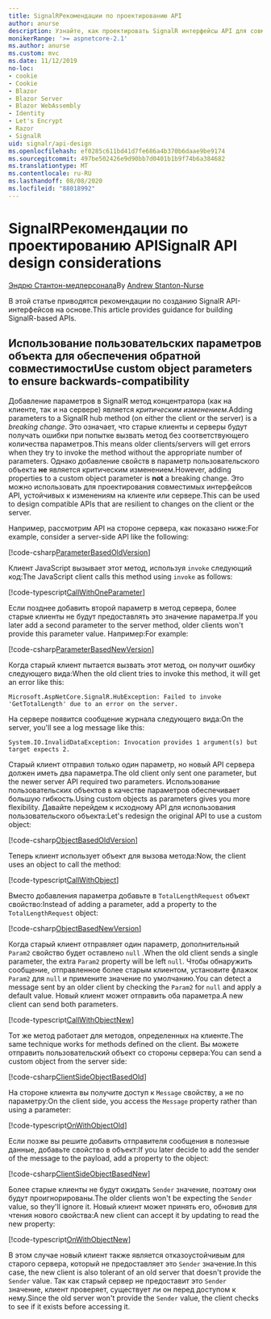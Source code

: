 ```yaml
---
title: SignalRРекомендации по проектированию API
author: anurse
description: Узнайте, как проектировать SignalR интерфейсы API для совместимости с различными версиями приложения.
monikerRange: '>= aspnetcore-2.1'
ms.author: anurse
ms.custom: mvc
ms.date: 11/12/2019
no-loc:
- cookie
- Cookie
- Blazor
- Blazor Server
- Blazor WebAssembly
- Identity
- Let's Encrypt
- Razor
- SignalR
uid: signalr/api-design
ms.openlocfilehash: ef0285c611bd41d7fe686a4b370b6daae9be9174
ms.sourcegitcommit: 497be502426e9d90bb7d0401b1b9f74b6a384682
ms.translationtype: MT
ms.contentlocale: ru-RU
ms.lasthandoff: 08/08/2020
ms.locfileid: "88018992"
---
```

# <a name="no-locsignalr-api-design-considerations"></a><span data-ttu-id="291b5-103">SignalRРекомендации по проектированию API</span><span class="sxs-lookup"><span data-stu-id="291b5-103">SignalR API design considerations</span></span>

<span data-ttu-id="291b5-104">[Эндрю Стантон-медперсонала](https://twitter.com/anurse)</span><span class="sxs-lookup"><span data-stu-id="291b5-104">By [Andrew Stanton-Nurse](https://twitter.com/anurse)</span></span>

<span data-ttu-id="291b5-105">В этой статье приводятся рекомендации по созданию SignalR API-интерфейсов на основе.</span><span class="sxs-lookup"><span data-stu-id="291b5-105">This article provides guidance for building SignalR-based APIs.</span></span>

## <a name="use-custom-object-parameters-to-ensure-backwards-compatibility"></a><span data-ttu-id="291b5-106">Использование пользовательских параметров объекта для обеспечения обратной совместимости</span><span class="sxs-lookup"><span data-stu-id="291b5-106">Use custom object parameters to ensure backwards-compatibility</span></span>

<span data-ttu-id="291b5-107">Добавление параметров в SignalR метод концентратора (как на клиенте, так и на сервере) является *критическим изменением*.</span><span class="sxs-lookup"><span data-stu-id="291b5-107">Adding parameters to a SignalR hub method (on either the client or the server) is a *breaking change*.</span></span> <span data-ttu-id="291b5-108">Это означает, что старые клиенты и серверы будут получать ошибки при попытке вызвать метод без соответствующего количества параметров.</span><span class="sxs-lookup"><span data-stu-id="291b5-108">This means older clients/servers will get errors when they try to invoke the method without the appropriate number of parameters.</span></span> <span data-ttu-id="291b5-109">Однако добавление свойств в параметр пользовательского объекта **не** является критическим изменением.</span><span class="sxs-lookup"><span data-stu-id="291b5-109">However, adding properties to a custom object parameter is **not** a breaking change.</span></span> <span data-ttu-id="291b5-110">Это можно использовать для проектирования совместимых интерфейсов API, устойчивых к изменениям на клиенте или сервере.</span><span class="sxs-lookup"><span data-stu-id="291b5-110">This can be used to design compatible APIs that are resilient to changes on the client or the server.</span></span>

<span data-ttu-id="291b5-111">Например, рассмотрим API на стороне сервера, как показано ниже:</span><span class="sxs-lookup"><span data-stu-id="291b5-111">For example, consider a server-side API like the following:</span></span>

[!code-csharp[ParameterBasedOldVersion](api-design/sample/Samples.cs?name=ParameterBasedOldVersion)]

<span data-ttu-id="291b5-112">Клиент JavaScript вызывает этот метод, используя `invoke` следующий код:</span><span class="sxs-lookup"><span data-stu-id="291b5-112">The JavaScript client calls this method using `invoke` as follows:</span></span>

[!code-typescript[CallWithOneParameter](api-design/sample/Samples.ts?name=CallWithOneParameter)]

<span data-ttu-id="291b5-113">Если позднее добавить второй параметр в метод сервера, более старые клиенты не будут предоставлять это значение параметра.</span><span class="sxs-lookup"><span data-stu-id="291b5-113">If you later add a second parameter to the server method, older clients won't provide this parameter value.</span></span> <span data-ttu-id="291b5-114">Например:</span><span class="sxs-lookup"><span data-stu-id="291b5-114">For example:</span></span>

[!code-csharp[ParameterBasedNewVersion](api-design/sample/Samples.cs?name=ParameterBasedNewVersion)]

<span data-ttu-id="291b5-115">Когда старый клиент пытается вызвать этот метод, он получит ошибку следующего вида:</span><span class="sxs-lookup"><span data-stu-id="291b5-115">When the old client tries to invoke this method, it will get an error like this:</span></span>

```
Microsoft.AspNetCore.SignalR.HubException: Failed to invoke 'GetTotalLength' due to an error on the server.
```

<span data-ttu-id="291b5-116">На сервере появится сообщение журнала следующего вида:</span><span class="sxs-lookup"><span data-stu-id="291b5-116">On the server, you'll see a log message like this:</span></span>

```
System.IO.InvalidDataException: Invocation provides 1 argument(s) but target expects 2.
```

<span data-ttu-id="291b5-117">Старый клиент отправил только один параметр, но новый API сервера должен иметь два параметра.</span><span class="sxs-lookup"><span data-stu-id="291b5-117">The old client only sent one parameter, but the newer server API required two parameters.</span></span> <span data-ttu-id="291b5-118">Использование пользовательских объектов в качестве параметров обеспечивает большую гибкость.</span><span class="sxs-lookup"><span data-stu-id="291b5-118">Using custom objects as parameters gives you more flexibility.</span></span> <span data-ttu-id="291b5-119">Давайте перейдем к исходному API для использования пользовательского объекта:</span><span class="sxs-lookup"><span data-stu-id="291b5-119">Let's redesign the original API to use a custom object:</span></span>

[!code-csharp[ObjectBasedOldVersion](api-design/sample/Samples.cs?name=ObjectBasedOldVersion)]

<span data-ttu-id="291b5-120">Теперь клиент использует объект для вызова метода:</span><span class="sxs-lookup"><span data-stu-id="291b5-120">Now, the client uses an object to call the method:</span></span>

[!code-typescript[CallWithObject](api-design/sample/Samples.ts?name=CallWithObject)]

<span data-ttu-id="291b5-121">Вместо добавления параметра добавьте в `TotalLengthRequest` объект свойство:</span><span class="sxs-lookup"><span data-stu-id="291b5-121">Instead of adding a parameter, add a property to the `TotalLengthRequest` object:</span></span>

[!code-csharp[ObjectBasedNewVersion](api-design/sample/Samples.cs?name=ObjectBasedNewVersion&highlight=4,9-13)]

<span data-ttu-id="291b5-122">Когда старый клиент отправляет один параметр, дополнительный `Param2` свойство будет оставлено `null` .</span><span class="sxs-lookup"><span data-stu-id="291b5-122">When the old client sends a single parameter, the extra `Param2` property will be left `null`.</span></span> <span data-ttu-id="291b5-123">Чтобы обнаружить сообщение, отправленное более старым клиентом, установите флажок `Param2` для `null` и примените значение по умолчанию.</span><span class="sxs-lookup"><span data-stu-id="291b5-123">You can detect a message sent by an older client by checking the `Param2` for `null` and apply a default value.</span></span> <span data-ttu-id="291b5-124">Новый клиент может отправить оба параметра.</span><span class="sxs-lookup"><span data-stu-id="291b5-124">A new client can send both parameters.</span></span>

[!code-typescript[CallWithObjectNew](api-design/sample/Samples.ts?name=CallWithObjectNew)]

<span data-ttu-id="291b5-125">Тот же метод работает для методов, определенных на клиенте.</span><span class="sxs-lookup"><span data-stu-id="291b5-125">The same technique works for methods defined on the client.</span></span> <span data-ttu-id="291b5-126">Вы можете отправить пользовательский объект со стороны сервера:</span><span class="sxs-lookup"><span data-stu-id="291b5-126">You can send a custom object from the server side:</span></span>

[!code-csharp[ClientSideObjectBasedOld](api-design/sample/Samples.cs?name=ClientSideObjectBasedOld)]

<span data-ttu-id="291b5-127">На стороне клиента вы получите доступ к `Message` свойству, а не по параметру:</span><span class="sxs-lookup"><span data-stu-id="291b5-127">On the client side, you access the `Message` property rather than using a parameter:</span></span>

[!code-typescript[OnWithObjectOld](api-design/sample/Samples.ts?name=OnWithObjectOld)]

<span data-ttu-id="291b5-128">Если позже вы решите добавить отправителя сообщения в полезные данные, добавьте свойство в объект:</span><span class="sxs-lookup"><span data-stu-id="291b5-128">If you later decide to add the sender of the message to the payload, add a property to the object:</span></span>

[!code-csharp[ClientSideObjectBasedNew](api-design/sample/Samples.cs?name=ClientSideObjectBasedNew&highlight=5)]

<span data-ttu-id="291b5-129">Более старые клиенты не будут ожидать `Sender` значение, поэтому они будут проигнорированы.</span><span class="sxs-lookup"><span data-stu-id="291b5-129">The older clients won't be expecting the `Sender` value, so they'll ignore it.</span></span> <span data-ttu-id="291b5-130">Новый клиент может принять его, обновив для чтения нового свойства:</span><span class="sxs-lookup"><span data-stu-id="291b5-130">A new client can accept it by updating to read the new property:</span></span>

[!code-typescript[OnWithObjectNew](api-design/sample/Samples.ts?name=OnWithObjectNew&highlight=2-5)]

<span data-ttu-id="291b5-131">В этом случае новый клиент также является отказоустойчивым для старого сервера, который не предоставляет это `Sender` значение.</span><span class="sxs-lookup"><span data-stu-id="291b5-131">In this case, the new client is also tolerant of an old server that doesn't provide the `Sender` value.</span></span> <span data-ttu-id="291b5-132">Так как старый сервер не предоставит это `Sender` значение, клиент проверяет, существует ли он перед доступом к нему.</span><span class="sxs-lookup"><span data-stu-id="291b5-132">Since the old server won't provide the `Sender` value, the client checks to see if it exists before accessing it.</span></span>
